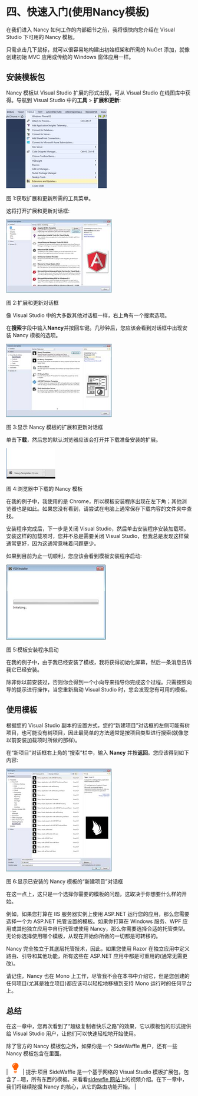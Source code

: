 # 四、快速入门(使用Nancy模板)

在我们进入 Nancy 如何工作的内部细节之前，我将很快向您介绍在 Visual Studio 下可用的 Nancy 模板。

只需点击几下鼠标，就可以很容易地构建出初始框架和所需的 NuGet 添加，就像创建初始 MVC 应用或传统的 Windows 窗体应用一样。

## 安装模板包

Nancy 模板以 Visual Studio 扩展的形式出现，可从 Visual Studio 在线图库中获得。导航到 Visual Studio 中的**工具** > **扩展和更新**:

![](img/image002.jpg)

图 1:获取扩展和更新所需的工具菜单。

这将打开扩展和更新对话框:

![](img/image003.jpg)

图 2:扩展和更新对话框

像 Visual Studio 中的大多数其他对话框一样，右上角有一个搜索选项。

在**搜索**字段中输入**Nancy**并按回车键。几秒钟后，您应该会看到对话框中出现安装 Nancy 模板的选项。

![](img/image004.jpg)

图 3:显示 Nancy 模板的扩展和更新对话框

单击**下载**，然后您的默认浏览器应该会打开并下载准备安装的扩展。

![](img/image005.jpg)

图 4:浏览器中下载的 Nancy 模板

在我的例子中，我使用的是 Chrome，所以模板安装程序出现在左下角；其他浏览器也是如此。如果您没有看到，请尝试在电脑上通常保存下载内容的文件夹中查找。

安装程序完成后，下一步是关闭 Visual Studio，然后单击安装程序安装加载项。安装这样的加载项时，您并不总是需要关闭 Visual Studio，但我总是发现这样做通常更好，因为这通常意味着问题更少。

如果到目前为止一切顺利，您应该会看到模板安装程序启动:

![](img/image006.jpg)

图 5:模板安装程序启动

在我的例子中，由于我已经安装了模板，我将获得初始化屏幕，然后一条消息告诉我它已经安装。

除非你以前安装过，否则你会得到一个小向导来指导你完成这个过程。只需按照向导的提示进行操作，当您重新启动 Visual Studio 时，您会发现您有可用的模板。

## 使用模板

根据您的 Visual Studio 副本的设置方式，您的“新建项目”对话框的左侧可能有树项目，也可能没有树项目，因此最简单的方法通常是按项目类型进行搜索(就像您以前安装加载项时所做的那样)。

在“新项目”对话框右上角的“搜索”栏中，输入 **Nancy** 并按**返回**。您应该得到如下内容:

![](img/image007.jpg)

图 6:显示已安装的 Nancy 模板的“新建项目”对话框

在这一点上，这只是一个选择你需要的模板的问题，这取决于你想要什么样的开始。

例如，如果您打算在 IIS 服务器实例上使用 ASP.NET 运行您的应用，那么您需要选择一个为 ASP.NET 托管设置的模板。如果你打算在 Windows 服务、WPF 应用或其他独立应用中自行托管或使用 Nancy，那么你需要选择合适的托管类型。无论你选择使用哪个模板，从现在开始你所做的一切都是可转移的。

Nancy 完全独立于其底层托管技术，因此，如果您使用 Razor 在独立应用中定义路由、引导和其他功能，所有这些在 ASP.NET 应用中都是可重用的(通常无需更改)。

请记住，Nancy 也在 Mono 上工作，尽管我不会在本书中介绍它，但是您创建的任何项目(尤其是独立项目)都应该可以轻松地移植到支持 Mono 运行时的任何平台上。

## 总结

在这一章中，您再次看到了“超级复制者快乐之路”的效果，它以模板包的形式提供给 Visual Studio 用户，让他们可以快速轻松地开始使用。

除了官方的 Nancy 模板包之外，如果你是一个 SideWaffle 用户，还有一些 Nancy 模板包含在里面。

| ![](img/tip.png) | 提示:项目 SideWaffle 是一个基于网络的 Visual Studio 模板扩展包，包含了…嗯，所有东西的模板。来看看[sidewfle 网站](http://sidewaffle.com/)上的视频介绍。在下一章中，我们将继续挖掘 Nancy 的核心，从它的路由功能开始。 |